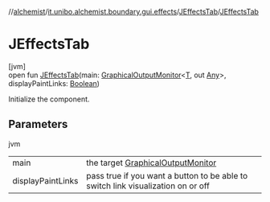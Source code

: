 //[alchemist](../../../index.md)/[it.unibo.alchemist.boundary.gui.effects](../index.md)/[JEffectsTab](index.md)/[JEffectsTab](-j-effects-tab.md)

# JEffectsTab

[jvm]\
open fun [JEffectsTab](-j-effects-tab.md)(main: [GraphicalOutputMonitor](../../it.unibo.alchemist.boundary.interfaces/-graphical-output-monitor/index.md)<[T](../-draw-layers-gradient/draw-function.md), out [Any](https://kotlinlang.org/api/latest/jvm/stdlib/kotlin/-any/index.html)>, displayPaintLinks: [Boolean](https://kotlinlang.org/api/latest/jvm/stdlib/kotlin/-boolean/index.html))

Initialize the component.

## Parameters

jvm

| | |
|---|---|
| main | the target [GraphicalOutputMonitor](../../it.unibo.alchemist.boundary.interfaces/-graphical-output-monitor/index.md) |
| displayPaintLinks | pass true if you want a button to be able to switch link visualization on or off |
